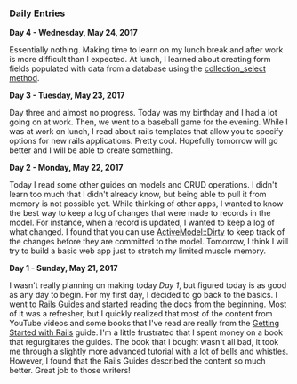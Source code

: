 ### Daily Entries

**Day 4 - Wednesday, May 24, 2017**

Essentially nothing.  Making time to learn on my lunch break and after work is more difficult than I expected.  At lunch, I learned about creating form fields populated with data from a database using the [collection_select method](https://stackoverflow.com/questions/8907867/can-someone-explain-collection-select-to-me-in-clear-simple-terms).

**Day 3 - Tuesday, May 23, 2017**

Day three and almost no progress.  Today was my birthday and I had a lot going on at work.  Then, we went to a baseball game for the evening.  While I was at work on lunch, I read about rails templates that allow you to specify options for new rails applications.  Pretty cool.  Hopefully tomorrow will go better and I will be able to create something.


**Day 2 - Monday, May 22, 2017**

Today I read some other guides on models and CRUD operations.  I didn't learn too much that I didn't already know, but being able to pull it from memory is not possible yet. While thinking of other apps, I wanted to know the best way to keep a log of changes that were made to records in the model.  For instance, when a record is updated, I wanted to keep a log of what changed.  I found that you can use [ActiveModel::Dirty](http://api.rubyonrails.org/classes/ActiveModel/Dirty.html) to keep track of the changes before they are committed to the model. Tomorrow, I think I will try to build a basic web app just to stretch my limited muscle memory.


**Day 1 - Sunday, May 21, 2017**

I wasn't really planning on making today _Day 1_, but figured today is as good as any day to begin.  For my first day, I decided to go back to the basics.  I went to [Rails Guides](http://guides.rubyonrails.org) and started reading the docs from the beginning.  Most of it was a refresher, but I quickly realized that most of the content from YouTube videos and some books that I've read are really from the [Getting Started with Rails](http://guides.rubyonrails.org/getting_started.html) guide.  I'm a little frustrated that I spent money on a book that regurgitates the guides.  The book that I bought wasn't all bad, it took me through a slightly more advanced tutorial with a lot of bells and whistles.  However, I found that the Rails Guides described the content so much better.  Great job to those writers!
